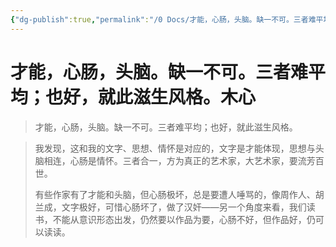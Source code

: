 ```yaml
---
{"dg-publish":true,"permalink":"/0 Docs/才能，心肠，头脑。缺一不可。三者难平均；也好，就此滋生风格。木心/","created":"2023-05-12T22:58:53.823+08:00","updated":"2023-05-23T23:20:20.700+08:00"}
---
```


# 才能，心肠，头脑。缺一不可。三者难平均；也好，就此滋生风格。木心

> 才能，心肠，头脑。缺一不可。三者难平均；也好，就此滋生风格。

> 我发现，这和我的文字、思想、情怀是对应的，文字是才能体现，思想与头脑相连，心肠是情怀。三者合一，方为真正的艺术家，大艺术家，要流芳百世。
> 
> 有些作家有了才能和头脑，但心肠极坏，总是要遭人唾骂的，像周作人、胡兰成，文字极好，可惜心肠坏了，做了汉奸——另一个角度来看，我们读书，不能从意识形态出发，仍然要以作品为要，心肠不好，但作品好，仍可以读读。
